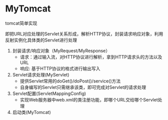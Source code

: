 # MyTomcat
tomcat简单实现

即把URL对应处理的Servlet关系形成，解析HTTP协议，封装请求响应对象，利用反射实例化具体类的Servlet进行处理

1. 封装请求/响应对象（MyRequest/MyResponse）
    * 请求：通过输入流，对HTTP协议进行解析，拿到HTTP请求头的方法以及URL
    * 响应: 基于HTTP协议的格式进行输出写入
2. Servlet请求处理(MyServlet)
    * 提供Servlet常用的doGet()/doPost()/service()方法
    * 自身编写的Servlet只需继承该类，即可完成对Servlet的请求处理
3. Servlet配置(ServletMappingConfig)
    * 实现Web服务器中web.xml的类注册功能，即哪个URL交给哪个Servlet处理
4. 启动类(MyTomcat)